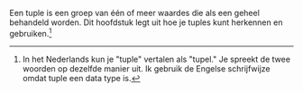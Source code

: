 Een tuple is een groep van één of meer waardes die als een geheel
behandeld worden. Dit hoofdstuk legt uit hoe je tuples kunt herkennen en
gebruiken.[^15]

[^15]: In het Nederlands kun je "tuple" vertalen als "tupel." Je spreekt
    de twee woorden op dezelfde manier uit. Ik gebruik de Engelse
    schrijfwijze omdat tuple een data type is.
